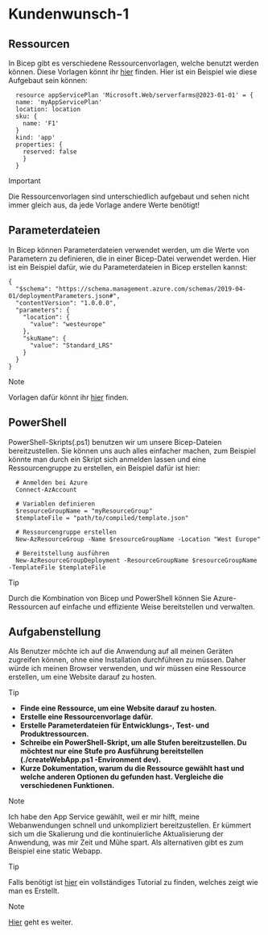 # Kundenwunsch-1
## Ressourcen
In Bicep gibt es verschiedene Ressourcenvorlagen, welche benutzt werden können. Diese Vorlagen könnt ihr [hier](https://learn.microsoft.com/de-de/azure/templates/microsoft.web/containerapps?pivots=deployment-language-bicep) finden. Hier ist ein Beispiel wie diese Aufgebaut sein können:

      resource appServicePlan 'Microsoft.Web/serverfarms@2023-01-01' = {
      name: 'myAppServicePlan'
      location: location
      sku: {
        name: 'F1'
      }
      kind: 'app'
      properties: {
        reserved: false
        }
      }

>[!IMPORTANT]
>Die Ressourcenvorlagen sind unterschiedlich aufgebaut und sehen nicht immer gleich aus, da jede Vorlage andere Werte benötigt!

## Parameterdateien
In Bicep können Parameterdateien verwendet werden, um die Werte von Parametern zu definieren, die in einer Bicep-Datei verwendet werden. Hier ist ein Beispiel dafür, wie du Parameterdateien in Bicep erstellen kannst:

    {
      "$schema": "https://schema.management.azure.com/schemas/2019-04-01/deploymentParameters.json#",
      "contentVersion": "1.0.0.0",
      "parameters": {
        "location": {
          "value": "westeurope"
        },
        "skuName": {
          "value": "Standard_LRS"
        }
      }
    }

>[!NOTE]
>Vorlagen dafür könnt ihr [hier](https://github.com/Azure/azure-resource-manager-schemas/tree/main/schemas) finden.
## PowerShell
PowerShell-Skripts(.ps1) benutzen wir um unsere Bicep-Dateien bereitzustellen. Sie können uns auch alles einfacher machen, zum Beispiel könnte man durch ein Skript sich anmelden lassen und eine Ressourcengruppe zu erstellen, ein Beispiel dafür ist hier:

      # Anmelden bei Azure
      Connect-AzAccount

      # Variablen definieren
      $resourceGroupName = "myResourceGroup"
      $templateFile = "path/to/compiled/template.json"

      # Ressourcengruppe erstellen
      New-AzResourceGroup -Name $resourceGroupName -Location "West Europe"

      # Bereitstellung ausführen
      New-AzResourceGroupDeployment -ResourceGroupName $resourceGroupName -TemplateFile $templateFile

>[!TIP]
>Durch die Kombination von Bicep und PowerShell können Sie Azure-Ressourcen auf einfache und effiziente Weise bereitstellen und verwalten.
## Aufgabenstellung
Als Benutzer möchte ich auf die Anwendung auf all meinen Geräten zugreifen können, ohne eine Installation durchführen zu müssen. Daher würde ich meinen Browser verwenden, und wir müssen eine Ressource erstellen, um eine Website darauf zu hosten.

>[!TIP]
> - **Finde eine Ressource, um eine Website darauf zu hosten.**
> - **Erstelle eine Ressourcenvorlage dafür.**
> - **Erstelle Parameterdateien für Entwicklungs-, Test- und Produktressourcen.**
> - **Schreibe ein PowerShell-Skript, um alle Stufen bereitzustellen. Du möchtest nur eine Stufe pro Ausführung bereitstellen (./createWebApp.ps1 -Environment dev).**
> - **Kurze Dokumentation, warum du die Ressource gewählt hast und welche anderen Optionen du gefunden hast. Vergleiche die verschiedenen Funktionen.**

>[!NOTE]
>Ich habe den App Service gewählt, weil er mir hilft, meine Webanwendungen schnell und unkompliziert bereitzustellen. Er kümmert sich um die Skalierung und die kontinuierliche Aktualisierung der Anwendung, was mir Zeit und Mühe spart. Als alternativen gibt es zum Beispiel eine static Webapp.

>[!TIP]
>Falls benötigt ist [hier](https://medium.com/@farzam_m/getting-started-with-azure-bicep-deploying-a-hello-world-web-application-ae144535749d) ein vollständiges Tutorial zu finden, welches zeigt wie man es Erstellt.

>[!NOTE]
>[Hier](https://github.com/Niklas574/DevOps/edit/master/Userstorys/Userstory2/README.md) geht es weiter.
